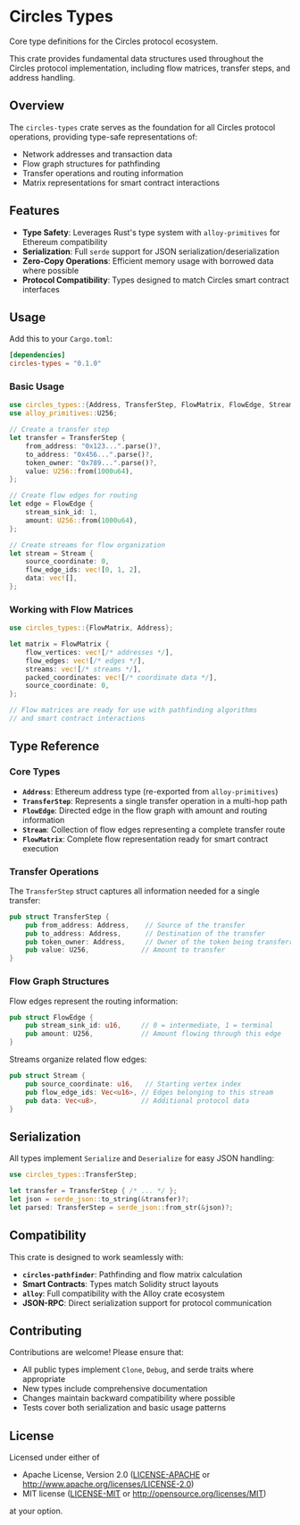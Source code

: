 # Circles Types

Core type definitions for the Circles protocol ecosystem.

This crate provides fundamental data structures used throughout the Circles protocol implementation, including flow matrices, transfer steps, and address handling.

## Overview

The `circles-types` crate serves as the foundation for all Circles protocol operations, providing type-safe representations of:

- Network addresses and transaction data
- Flow graph structures for pathfinding
- Transfer operations and routing information
- Matrix representations for smart contract interactions

## Features

- **Type Safety**: Leverages Rust's type system with `alloy-primitives` for Ethereum compatibility
- **Serialization**: Full `serde` support for JSON serialization/deserialization
- **Zero-Copy Operations**: Efficient memory usage with borrowed data where possible
- **Protocol Compatibility**: Types designed to match Circles smart contract interfaces

## Usage

Add this to your `Cargo.toml`:

```toml
[dependencies]
circles-types = "0.1.0"
```

### Basic Usage

```rust
use circles_types::{Address, TransferStep, FlowMatrix, FlowEdge, Stream};
use alloy_primitives::U256;

// Create a transfer step
let transfer = TransferStep {
    from_address: "0x123...".parse()?,
    to_address: "0x456...".parse()?,
    token_owner: "0x789...".parse()?,
    value: U256::from(1000u64),
};

// Create flow edges for routing
let edge = FlowEdge {
    stream_sink_id: 1,
    amount: U256::from(1000u64),
};

// Create streams for flow organization
let stream = Stream {
    source_coordinate: 0,
    flow_edge_ids: vec![0, 1, 2],
    data: vec![],
};
```

### Working with Flow Matrices

```rust
use circles_types::{FlowMatrix, Address};

let matrix = FlowMatrix {
    flow_vertices: vec![/* addresses */],
    flow_edges: vec![/* edges */],
    streams: vec![/* streams */],
    packed_coordinates: vec![/* coordinate data */],
    source_coordinate: 0,
};

// Flow matrices are ready for use with pathfinding algorithms
// and smart contract interactions
```

## Type Reference

### Core Types

- **`Address`**: Ethereum address type (re-exported from `alloy-primitives`)
- **`TransferStep`**: Represents a single transfer operation in a multi-hop path
- **`FlowEdge`**: Directed edge in the flow graph with amount and routing information
- **`Stream`**: Collection of flow edges representing a complete transfer route
- **`FlowMatrix`**: Complete flow representation ready for smart contract execution

### Transfer Operations

The `TransferStep` struct captures all information needed for a single transfer:

```rust
pub struct TransferStep {
    pub from_address: Address,    // Source of the transfer
    pub to_address: Address,      // Destination of the transfer
    pub token_owner: Address,     // Owner of the token being transferred
    pub value: U256,             // Amount to transfer
}
```

### Flow Graph Structures

Flow edges represent the routing information:

```rust
pub struct FlowEdge {
    pub stream_sink_id: u16,     // 0 = intermediate, 1 = terminal
    pub amount: U256,            // Amount flowing through this edge
}
```

Streams organize related flow edges:

```rust
pub struct Stream {
    pub source_coordinate: u16,   // Starting vertex index
    pub flow_edge_ids: Vec<u16>, // Edges belonging to this stream
    pub data: Vec<u8>,           // Additional protocol data
}
```

## Serialization

All types implement `Serialize` and `Deserialize` for easy JSON handling:

```rust
use circles_types::TransferStep;

let transfer = TransferStep { /* ... */ };
let json = serde_json::to_string(&transfer)?;
let parsed: TransferStep = serde_json::from_str(&json)?;
```

## Compatibility

This crate is designed to work seamlessly with:

- **`circles-pathfinder`**: Pathfinding and flow matrix calculation
- **Smart Contracts**: Types match Solidity struct layouts
- **`alloy`**: Full compatibility with the Alloy crate ecosystem
- **JSON-RPC**: Direct serialization support for protocol communication

## Contributing

Contributions are welcome! Please ensure that:

- All public types implement `Clone`, `Debug`, and serde traits where appropriate
- New types include comprehensive documentation
- Changes maintain backward compatibility where possible
- Tests cover both serialization and basic usage patterns

## License

Licensed under either of

- Apache License, Version 2.0 ([LICENSE-APACHE](LICENSE-APACHE) or http://www.apache.org/licenses/LICENSE-2.0)
- MIT license ([LICENSE-MIT](LICENSE-MIT) or http://opensource.org/licenses/MIT)

at your option.
